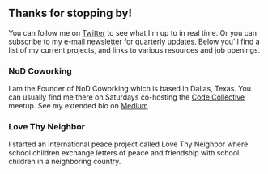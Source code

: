 ## Thanks for stopping by!

You can follow me on [Twitter](https://twitter.com/ChicagoGupta) to see what I'm up to in real time. Or you can subscribe to my e-mail [newsletter](https://tinyletter.com/chicagogupta) for quarterly updates. Below you'll find a list of my current projects, and links to various resources and job openings.

### NoD Coworking

I am the Founder of NoD Coworking which is based in Dallas, Texas. You can usually find me there on Saturdays co-hosting the [Code Collective](https://twitter.com/TexasCode) meetup. See my extended bio on [Medium](https://medium.com/@ChicagoGupta/so-i-hear-youre-involved-with-the-dallas-startup-scene-b3884e21e76e)

### Love Thy Neighbor

I started an international peace project called Love Thy Neighbor where school children exchange letters of peace and friendship with school children in a neighboring country.
